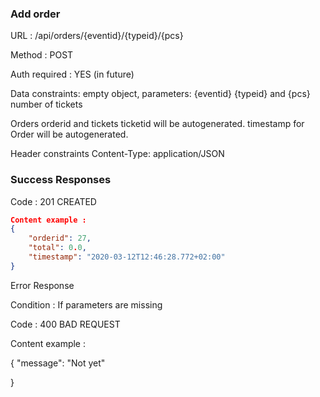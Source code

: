 ### Add order

URL : /api/orders/{eventid}/{typeid}/{pcs}

Method : POST

Auth required : YES (in future)


Data constraints: empty object, parameters: {eventid} {typeid} and {pcs} number of tickets

Orders orderid and tickets ticketid will be autogenerated.
timestamp for Order will be autogenerated.

Header constraints
Content-Type: application/JSON

### Success Responses

Code : 201 CREATED

```json
Content example :
{
    "orderid": 27,
    "total": 0.0,
    "timestamp": "2020-03-12T12:46:28.772+02:00"
}
```

Error Response

Condition : If parameters are missing

Code : 400 BAD REQUEST

Content example :

{
    "message": 
        "Not yet"
    
}
